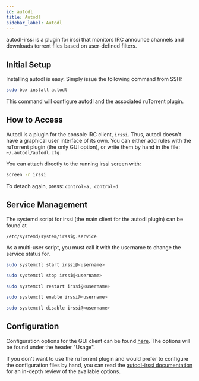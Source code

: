```yaml
---
id: autodl
title: Autodl
sidebar_label: Autodl
---
```


autodl-irssi is a plugin for irssi that monitors IRC announce channels and downloads torrent files based on user-defined filters.

## Initial Setup

Installing autodl is easy. Simply issue the following command from SSH:

```bash main
sudo box install autodl
```

This command will configure autodl and the associated ruTorrent plugin.

## How to Access

Autodl is a plugin for the console IRC client, `irssi`. Thus, autodl doesn't have a graphical user interface of its own. You can either add rules with the ruTorrent plugin (the only GUI option), or write them by hand in the file: `~/.autodl/autodl.cfg`

You can attach directly to the running irssi screen with:

```bash main
screen -r irssi
```
To detach again, press: `control-a, control-d`

## Service Management

The systemd script for irssi (the main client for the autodl plugin) can be found at
```bash main
/etc/systemd/system/irssi@.service
```
As a multi-user script, you must call it with the username to change the service status for.

<!--DOCUSAURUS_CODE_TABS-->
<!--Start-->
```bash
sudo systemctl start irssi@<username>
```
<!--Stop-->
```bash
sudo systemctl stop irssi@<username>
```
<!--Restart-->
```bash
sudo systemctl restart irssi@<username>
```
<!--Enable-->
```bash
sudo systemctl enable irssi@<username>
```
<!--Disable-->
```bash
sudo systemctl disable irssi@<username>
```
<!--END_DOCUSAURUS_CODE_TABS-->

## Configuration

Configuration options for the GUI client can be found [here](https://code.google.com/archive/p/rutorrent/wikis/PluginAutodlirssi.wiki#Usage). The options will be found under the header "Usage".

If you don't want to use the ruTorrent plugin and would prefer to configure the configuration files by hand, you can read the [autodl-irssi documentation](https://autodl-community.github.io/autodl-irssi/configuration/overview/) for an in-depth review of the available options.